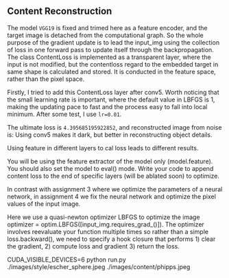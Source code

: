 ## Content Reconstruction

The model ``VGG19`` is fixed and trimed here as a feature encoder, and the target image is detached from the computational graph. So the whole purpose of the gradient update is to lead the input_img using the collection of loss in one forward pass to update itself through the backpropagation. The class ContentLoss is implemented as a transparent layer, where the input is not modified, but the contentloss regard to the embedded target in same shape is calculated and stored. It is conducted in the feature space, rather than the pixel space. 

Firstly, I tried to add this ContentLoss layer after conv5. Worth noticing that the small learning rate is important, where the default value in LBFGS is 1, making the updating pace to fast and the process easy to fall into local minimum. After some test, I use ``lr=0.01``.

The ultimate loss is ``4.395685195922852``, and reconstructed image from noise is:
Using conv5 makes it dark, but better in reconstructing object details.
<img >

Using feature in different layers to cal loss leads to different results.


You will be using the feature extractor of the model only (model.feature). You should also set the model to eval() mode. Write your code to append content loss to the end of specific layers (will be ablated soon) to optimize.


 In contrast with assignment 3 where we optimize the parameters of a neural network, in assignment 4 we fix the neural network and optimize the pixel values of the input image. 
 
 Here we use a quasi-newton optimizer LBFGS to optimize the image optimizer = optim.LBFGS([input_img.requires_grad_()]). The optimizer involves reevaluate your function multiple times so rather than a simple loss.backward(), we need to specify a hook closure that performs 1) clear the gradient, 2) compute loss and gradient 3) return the loss.


CUDA_VISIBLE_DEVICES=6 python run.py ./images/style/escher_sphere.jpeg ./images/content/phipps.jpeg
